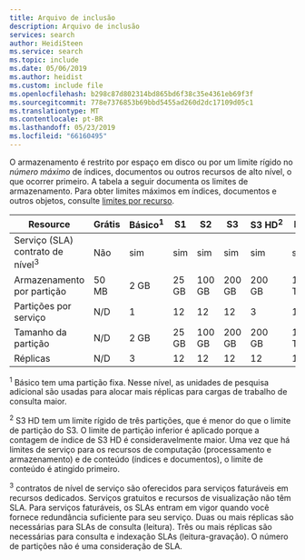 ```yaml
---
title: Arquivo de inclusão
description: Arquivo de inclusão
services: search
author: HeidiSteen
ms.service: search
ms.topic: include
ms.date: 05/06/2019
ms.author: heidist
ms.custom: include file
ms.openlocfilehash: b298c87d802314bd865bd6f38c35e4361eb69f3f
ms.sourcegitcommit: 778e7376853b69bbd5455ad260d2dc17109d05c1
ms.translationtype: MT
ms.contentlocale: pt-BR
ms.lasthandoff: 05/23/2019
ms.locfileid: "66160495"
---
```

O armazenamento é restrito por espaço em disco ou por um limite rígido no *número máximo* de índices, documentos ou outros recursos de alto nível, o que ocorrer primeiro. A tabela a seguir documenta os limites de armazenamento. Para obter limites máximos em índices, documentos e outros objetos, consulte [limites por recurso](../articles/search/search-limits-quotas-capacity.md#index-limits).

| Resource | Grátis | Básico<sup>1</sup> | S1 | S2 | S3 | S3&nbsp;HD<sup>2</sup> | L1 | L2 |
| -------- | --- | --- | --- | --- | --- | --- | --- | --- |
| Serviço (SLA) contrato de nível<sup>3</sup>  |Não |sim |sim |sim |sim |sim |sim |Sim |
| Armazenamento por partição |50 MB |2 GB |25 GB |100 GB |200 GB |200 GB |1 TB |2 TB |
| Partições por serviço |N/D |1 |12 |12 |12 |3 |12 |12 |
| Tamanho da partição |N/D |2 GB |25 GB |100 GB |200 GB |200 GB |1 TB |2 TB |
| Réplicas |N/D |3 |12 |12 |12 |12 |12 |12 |

<sup>1</sup> Básico tem uma partição fixa. Nesse nível, as unidades de pesquisa adicional são usadas para alocar mais réplicas para cargas de trabalho de consulta maior.

<sup>2</sup> S3 HD tem um limite rígido de três partições, que é menor do que o limite de partição do S3. O limite de partição inferior é aplicado porque a contagem de índice de S3 HD é consideravelmente maior. Uma vez que há limites de serviço para os recursos de computação (processamento e armazenamento) e de conteúdo (índices e documentos), o limite de conteúdo é atingido primeiro.

<sup>3</sup> contratos de nível de serviço são oferecidos para serviços faturáveis em recursos dedicados. Serviços gratuitos e recursos de visualização não têm SLA. Para serviços faturáveis, os SLAs entram em vigor quando você fornece redundância suficiente para seu serviço. Duas ou mais réplicas são necessárias para SLAs de consulta (leitura). Três ou mais réplicas são necessárias para consulta e indexação SLAs (leitura-gravação). O número de partições não é uma consideração de SLA. 